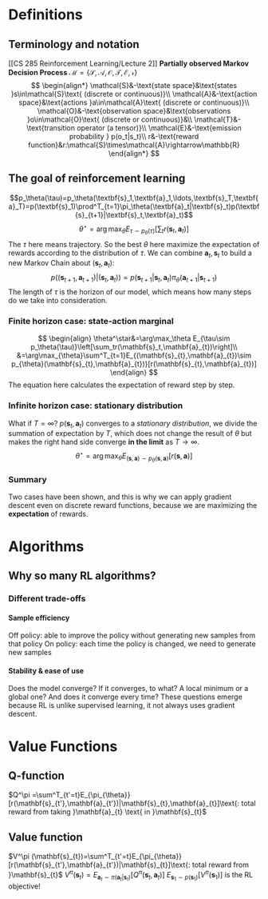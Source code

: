# Definitions
## Terminology and notation
[[CS 285 Reinforcement Learning/Lecture 2]]
**Partially observed Markov Decision Process**
$\mathcal{M}=\{\mathcal{S,A,O,T,E,r}\}$
$$
\begin{align*}
\mathcal{S}&-\text{state space}&\text{states }s\in\mathcal{S}\text{ (discrete or continuous)}\\
\mathcal{A}&-\text{action space}&\text{actions }a\in\mathcal{A}\text{ (discrete or continuous)}\\
\mathcal{O}&-\text{observation space}&\text{observations }o\in\mathcal{O}\text{ (discrete or continuous)}&\\
\mathcal{T}&-\text{transition operator (a tensor)}\\
\mathcal{E}&-\text{emission probability } p(o_t|s_t)\\
r&-\text{reward function}&r:\mathcal{S}\times\mathcal{A}\rightarrow\mathbb{R}
\end{align*}
$$
## The goal of reinforcement learning
$$p_\theta(\tau)=p_\theta(\textbf{s}_1,\textbf{a}_1,\ldots,\textbf{s}_T,\textbf{a}_T)=p(\textbf{s}_1)\prod^T_{t=1}\pi_\theta(\textbf{a}_t|\textbf{s}_t)p(\textbf{s}_{t+1}|\textbf{s}_t,\textbf{a}_t)$$
$$\theta^\star=\arg\max_\theta E_{\tau\sim p_\theta(\tau)}\left[\sum_tr(\mathbf{s}_t,\mathbf{a}_{t})\right]$$
The $\tau$ here means trajectory. So the best $\theta$ here maximize the expectation of rewards according to the distribution of $\tau$.
We can combine $\mathbf{a}_{t},\mathbf{s}_{t}$ to build a new Markov Chain about $(\mathbf{s}_{t},\mathbf{a}_{t})$:
$$p((\mathbf{s}_{t+1},\mathbf{a}_{t+1})|(\mathbf{s}_{t},\mathbf{a}_{t}))=p(\mathbf{s}_{t+1}|\mathbf{s}_t,\mathbf{a}_t)\pi_{\theta}(\mathbf{a}_{t+1}|\mathbf{s}_{t+1})$$
The length of $\tau$ is the horizon of our model, which means how many steps do we take into consideration.
### Finite horizon case: state-action marginal
$$
\begin{align}
\theta^\star&=\arg\max_\theta E_{\tau\sim p_\theta(\tau)}\left[\sum_tr(\mathbf{s}_t,\mathbf{a}_{t})\right]\\
&=\arg\max_{\theta}\sum^T_{t=1}E_{(\mathbf{s}_{t},\mathbf{a}_{t})\sim p_{\theta}(\mathbf{s}_{t},\mathbf{a}_{t})}[r(\mathbf{s}_{t},\mathbf{a}_{t})]
\end{align}
$$
The equation here calculates the expectation of reward step by step.
### Infinite horizon case: stationary distribution
What if $T =\infty$?
$p(\mathbf{s}_{t},\mathbf{a}_{t})$ converges to a *stationary distribution*, we divide the summation of expectation by $T$, which does not change the result of $\theta$ but makes the right hand side converge **in the limit** as $T\rightarrow \infty$.
$$\theta^\star=\arg\max_{\theta}E_{(\mathbf{s},\mathbf{a})\sim p_{\theta}(\mathbf{s},\mathbf{a})}[r(\mathbf{s},\mathbf{a})]$$
### Summary
Two cases have been shown, and this is why we can apply gradient descent even on discrete reward functions, because we are maximizing the **expectation** of rewards.
# Algorithms
## Why so many $\text{RL}$ algorithms?
### Different trade-offs
#### Sample efficiency
Off policy: able to improve the policy without generating new samples from that policy
On policy: each time the policy is changed, we need to generate new samples
#### Stability & ease of use
Does the model converge?
If it converges, to what? A local minimum or a global one?
And does it converge every time?
These questions emerge because $\text{RL}$ is unlike supervised learning, it not always uses gradient descent.
# Value Functions
## Q-function
$Q^\pi =\sum^T_{t'=t}E_{\pi_{\theta}}[r(\mathbf{s}_{t'},\mathbf{a}_{t'})|\mathbf{s}_{t},\mathbf{a}_{t}]\text{: total reward from taking }\mathbf{a}_{t} \text{ in }\mathbf{s}_{t}$
## Value function
$V^\pi (\mathbf{s}_{t})=\sum^T_{t'=t}E_{\pi_{\theta}}[r(\mathbf{s}_{t'},\mathbf{a}_{t'})|\mathbf{s}_{t}]\text{: total reward from   }\mathbf{s}_{t}$
$V^\pi (\mathbf{s}_{t})=E_{\mathbf{a}_{t}\sim \pi(\mathbf{a}_{t}|\mathbf{s}_{t})}[Q^\pi (\mathbf{s}_{t},\mathbf{a}_{t})]$
$E_{\mathbf{s}_{1}\sim p(\mathbf{s}_{1})}[V^\pi (\mathbf{s}_{1})]\text{ is the RL objective!}$
